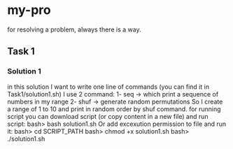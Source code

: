 # my-pro
for resolving a problem, always there is a way.

## Task 1

### Solution 1
in this solution I want to write one line of commands (you can find it in Task1/solution1.sh)
I use 2 command:
1- seq  -> which print a sequence of numbers in my range
2- shuf -> generate random permutations
So I create a range of 1 to 10 and print in random order by shuf command.
for running script you can download script (or copy content in a new file) and run script:
bash> bash solution1.sh
Or add excexution permission to file and run it:
bash> cd SCRIPT_PATH
bash> chmod +x solution1.sh
bash> ./solution1.sh


